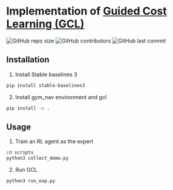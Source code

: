 # Implementation of [Guided Cost Learning (GCL)](https://arxiv.org/pdf/1603.00448.pdf)
![GitHub repo size](https://img.shields.io/github/repo-size/yifanwu2828/Inverse-Reinforcement-Learning)
![GitHub contributors](https://img.shields.io/github/contributors/yifanwu2828/Inverse-Reinforcement-Learning)
![GitHub last commit](https://img.shields.io/github/last-commit/yifanwu2828/Inverse-Reinforcement-Learning)

## Installation
1. Install Stable baselines 3
```bash
pip install stable-baselines3
```
2. Install gym_nav environment and gcl
```bash
pip install -e .
```

## Usage
1. Train an RL agent as the expert
```bash
cd scripts
python3 collect_demo.py
```
2. Run GCL
```bash
python3 run_exp.py
```
